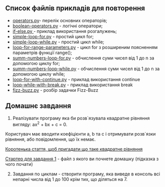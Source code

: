 ## Список файлів прикладів для повторення

* [operators.py](operators.py)- перелік основних операторів;
* [boolean-operators.py](boolean-operators.py) - логічні оператори;
* [if-else.py ](if-else.py ) - приклад використання розгалужень;
* [simple-loop-for.py](simple-loop-for.py) - простий цикл for;
* [simple-loop-while.py](simple-loop-while.py) - простий цикл while;
* [loop-for-range-parameters.py](loop-for-range-parameters.py) - цикл for з розширеним поясненням параметрів функції range();
* [summ-numbers-loop-for.py](summ-numbers-loop-for.py) - обчислення суми чисел від 1 до n за допомогою циклу for;
* [summ-numbers-loop-while.py](summ-numbers-loop-while.py) - обчислення суми чисел від 1 до n за допомогою циклу while;
* [loop-for-with-continue.py](loop-for-with-continue.py) - приклад використання continue
* [loop-while-with-break.py](loop-while-with-break.py) - приклад використання break
* [fizz-buzz.py](fizz-buzz.py) - розбір задачки Fizz-Buzz

## Домашнє завдання
1. Реалізувати програму яка би  розв`язувала квадратне рівняння вигляду:  ax<sup>2</sup> + bx + c = 0. 
   
Користувач має вводити коефіцієнти a, b та с і отримувати розв`язки рівняння, або повідомлення, що їх немає.


[Коротенька стаття, щоб пригадати що таке квадратне рівняння](https://miyklas.com.ua/p/algebra/8/kvadratni-rivniannia-14001/formuli-koreniv-kvadratnogo-rivniannia-14004/re-d9b52c91-9c99-47f5-869d-b44161760768)

[Стартер для завдання 1](starter-homework.py) - файл з якого ви почнете домашку (підказка з чого почати)

2. Завдання по циклам - створити програму, яка виведе в консоль всі непарні числа від 1 до 100 крім тих, що діляться на 7.
